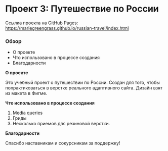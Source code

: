 # Проект 3: Путешествие по России

Ссылка проекта на GitHub Pages: https://mariegreengrass.github.io/russian-travel/index.html

### Обзор
* О проекте
* Что использовано в процессе создания
* Благодарности

**О проекте**

Это учебный проект о путешествии по России.
Создан для того, чтобы попрактиковаться в верстке реального адаптивного сайта. Дизайн взят из макета в Фигме.

**Что использовано в процессе создания**

1. Media queries
2. Гриды
3. Несколько приемов для резиновой верстки.

**Благодарности**

Спасибо наставникам и сокурсникам за поддержку!
